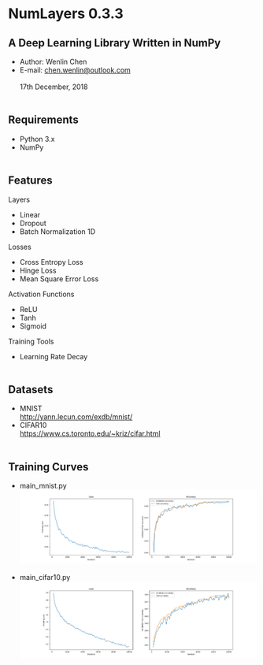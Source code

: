 NumLayers 0.3.3
====

A Deep Learning Library Written in NumPy
----
- Author: Wenlin Chen <br>
- E-mail: chen.wenlin@outlook.com <br><br>
17th December, 2018 <br><br>

Requirements
----
- Python 3.x<br>
- NumPy<br><br>

Features
----
Layers<br>
- Linear<br>
- Dropout<br>
- Batch Normalization 1D<br>

Losses<br>
- Cross Entropy Loss<br>
- Hinge Loss<br>
- Mean Square Error Loss<br>

Activation Functions<br> 
- ReLU<br>
- Tanh<br>
- Sigmoid<br>

Training Tools<br>
- Learning Rate Decay<br><br>


Datasets
----
- MNIST<br>
http://yann.lecun.com/exdb/mnist/ <br>
- CIFAR10<br>
https://www.cs.toronto.edu/~kriz/cifar.html <br><br>

Training Curves
----
- main_mnist.py<br>
![MLP for MNIST training curve](https://github.com/Wenlin-Chen/NumLayers/blob/master/fig_mnist.png)<br><br>
- main_cifar10.py<br>
![MLP for CIFAR10 training curve](https://github.com/Wenlin-Chen/NumLayers/blob/master/fig_cifar10.png)
